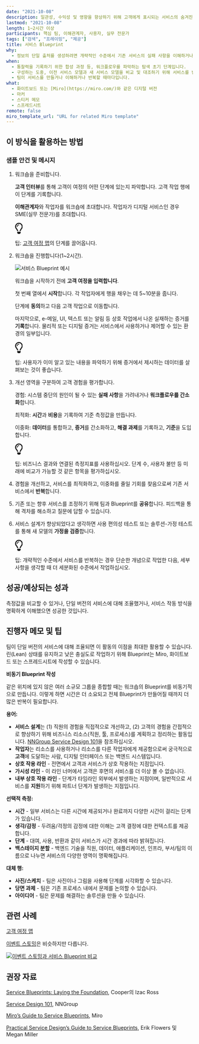 ```yaml
---
date: "2021-10-08"
description: 일관성, 수익성 및 영향을 향상하기 위해 고객에게 표시되는 서비스의 숨겨진 진실을 밝힙니다.
lastmod: "2021-10-08"
length: 1~2시간 이상
participants: 핵심 팀, 이해관계자, 사용자, 실무 전문가
tags: ["검색", "프레이밍", "제공"]
title: 서비스 Blueprint
why:
  - 정보의 단일 출처를 생성하려면 개략적인 수준에서 기존 서비스의 실패 사항을 이해하거나 서비스를 반복해야 합니다.
when:
  - 통찰력을 기록하기 위한 합성 과정 등, 워크플로우를 파악하는 탐색 초기 단계입니다.
  - 구성하는 도중, 이전 서비스 모델과 새 서비스 모델을 비교 및 대조하기 위해 서비스를 반복하거나 제공할 때입니다.
  - 팀이 서비스를 만들거나 이해하거나 반복할 때마다입니다.
what:
  - 화이트보드 또는 [Miro](https://miro.com/)와 같은 디지털 버전
  - 마커
  - 스티커 메모
  - 스프레드시트
remote: false
miro_template_url: "URL for related Miro template"
---
```


<h2 id="how-to-use-this-method">이 방식을 활용하는
방법</h2>

<h3 id="sample-agenda--prompts">샘플 안건 및 메시지</h3>

<ol>

<li>

<p>워크숍을 준비합니다.</p>

<p><strong>고객 인터뷰</strong>를 통해 고객이 여정의 어떤 단계에 있는지
파악합니다. 고객 작업 행에 이 단계를 기록합니다.</p>

<p><strong>이해관계자</strong>와 작업자를 워크숍에 초대합니다. 작업자가 디지털
서비스인 경우 SME(실무 전문가)를 초대합니다.</p>

<div class="callout td-box--gray-darkest p-3 my-5
border-bottom border-right border-left border-top row"><div
class="col-1 row align-items-center
justify-content-center"><svg height="30"
aria-hidden="true" focusable="false"
data-prefix="far" data-icon="lightbulb"
role="img" xmlns="http://www.w3.org/2000/svg"
viewBox="0 0 352 512" class="svg-inline--fa
fa-lightbulb"><path fill="currentColor"
d="M176 80c-52.94 0-96 43.06-96 96 0 8.84 7.16 16 16 16s16-7.16
16-16c0-35.3 28.72-64 64-64 8.84 0 16-7.16 16-16s-7.16-16-16-16zM96.06
459.17c0 3.15.93 6.22 2.68 8.84l24.51 36.84c2.97 4.46 7.97 7.14 13.32
7.14h78.85c5.36 0 10.36-2.68 13.32-7.14l24.51-36.84c1.74-2.62 2.67-5.7
2.68-8.84l.05-43.18H96.02l.04 43.18zM176 0C73.72 0 0 82.97 0 176c0
44.37 16.45 84.85 43.56 115.78 16.64 18.99 42.74 58.8 52.42
92.16v.06h48v-.12c-.01-4.77-.72-9.51-2.15-14.07-5.59-17.81-22.82-64.77-62.17-109.67-20.54-23.43-31.52-53.15-31.61-84.14-.2-73.64
59.67-128 127.95-128 70.58 0 128 57.42 128 128 0 30.97-11.24
60.85-31.65 84.14-39.11 44.61-56.42 91.47-62.1 109.46a47.507 47.507 0
0 0-2.22 14.3v.1h48v-.05c9.68-33.37 35.78-73.18 52.42-92.16C335.55
260.85 352 220.37 352 176 352 78.8 273.2 0 176 0z"
class=""></path></svg></div><div
class="col-11"><p>팁: <a
href="https://tanzu.vmware.com/developer/practices/journey-map">고객
여정 맵</a>의 단계를 끌어옵니다.</p></div></div>

</li>

<li>

<p>워크숍을 진행합니다(1~2시간).</p>

<p><img
src="https://tanzu.vmware.com/developer/practices/service-blueprint/images/image1.png"
alt="서비스 Blueprint 예시"  /></p>

<p>워크숍을 시작하기 전에 <strong>고객 여정을
입력합니다</strong>.</p>

<p>첫 번째 열에서 <strong>시작</strong>합니다. 각 작업자에게 행을 채우는 데
5~10분을 줍니다.</p>

<p>단계에 <strong>동의</strong>하고 다음 고객 작업으로
이동합니다.</p>

<p>마지막으로, e-메일, UI, 텍스트 또는 알림 등 상호 작업에서 나온 실재하는 증거를
<strong>기록</strong>합니다. 물리적 또는 디지털 증거는 서비스에서 사용하거나 제어할 수
있는 환경의 일부입니다.</p>

<div class="callout td-box--gray-darkest p-3 my-5
border-bottom border-right border-left border-top row"><div
class="col-1 row align-items-center
justify-content-center"><svg height="30"
aria-hidden="true" focusable="false"
data-prefix="far" data-icon="lightbulb"
role="img" xmlns="http://www.w3.org/2000/svg"
viewBox="0 0 352 512" class="svg-inline--fa
fa-lightbulb"><path fill="currentColor"
d="M176 80c-52.94 0-96 43.06-96 96 0 8.84 7.16 16 16 16s16-7.16
16-16c0-35.3 28.72-64 64-64 8.84 0 16-7.16 16-16s-7.16-16-16-16zM96.06
459.17c0 3.15.93 6.22 2.68 8.84l24.51 36.84c2.97 4.46 7.97 7.14 13.32
7.14h78.85c5.36 0 10.36-2.68 13.32-7.14l24.51-36.84c1.74-2.62 2.67-5.7
2.68-8.84l.05-43.18H96.02l.04 43.18zM176 0C73.72 0 0 82.97 0 176c0
44.37 16.45 84.85 43.56 115.78 16.64 18.99 42.74 58.8 52.42
92.16v.06h48v-.12c-.01-4.77-.72-9.51-2.15-14.07-5.59-17.81-22.82-64.77-62.17-109.67-20.54-23.43-31.52-53.15-31.61-84.14-.2-73.64
59.67-128 127.95-128 70.58 0 128 57.42 128 128 0 30.97-11.24
60.85-31.65 84.14-39.11 44.61-56.42 91.47-62.1 109.46a47.507 47.507 0
0 0-2.22 14.3v.1h48v-.05c9.68-33.37 35.78-73.18 52.42-92.16C335.55
260.85 352 220.37 352 176 352 78.8 273.2 0 176 0z"
class=""></path></svg></div><div
class="col-11"><p>팁: 사용자가 이미 알고 있는 내용을 파악하기 위해 증거에서
제시하는 데이터를 살펴보는 것이 좋습니다.</p></div></div>

</li>

<li>

<p>개선 영역을 구분하여 고객 경험을 평가합니다.</p>

<p>경험: 시스템 중단의 원인이 될 수 있는 <strong>실패 사항</strong>을
가려내거나 <strong>워크플로우를 간소화</strong>합니다.</p>

<p>최적화: <strong>시간</strong>과
<strong>비용</strong>을 기록하여 기준 측정값을 만듭니다.</p>

<p>이중화: <strong>데이터</strong>를 통합하고,
<strong>증거</strong>를 간소화하고, <strong>해결
과제</strong>를 기록하고, <strong>기준</strong>을
도입합니다.</p>

<div class="callout td-box--gray-darkest p-3 my-5
border-bottom border-right border-left border-top row"><div
class="col-1 row align-items-center
justify-content-center"><svg height="30"
aria-hidden="true" focusable="false"
data-prefix="far" data-icon="lightbulb"
role="img" xmlns="http://www.w3.org/2000/svg"
viewBox="0 0 352 512" class="svg-inline--fa
fa-lightbulb"><path fill="currentColor"
d="M176 80c-52.94 0-96 43.06-96 96 0 8.84 7.16 16 16 16s16-7.16
16-16c0-35.3 28.72-64 64-64 8.84 0 16-7.16 16-16s-7.16-16-16-16zM96.06
459.17c0 3.15.93 6.22 2.68 8.84l24.51 36.84c2.97 4.46 7.97 7.14 13.32
7.14h78.85c5.36 0 10.36-2.68 13.32-7.14l24.51-36.84c1.74-2.62 2.67-5.7
2.68-8.84l.05-43.18H96.02l.04 43.18zM176 0C73.72 0 0 82.97 0 176c0
44.37 16.45 84.85 43.56 115.78 16.64 18.99 42.74 58.8 52.42
92.16v.06h48v-.12c-.01-4.77-.72-9.51-2.15-14.07-5.59-17.81-22.82-64.77-62.17-109.67-20.54-23.43-31.52-53.15-31.61-84.14-.2-73.64
59.67-128 127.95-128 70.58 0 128 57.42 128 128 0 30.97-11.24
60.85-31.65 84.14-39.11 44.61-56.42 91.47-62.1 109.46a47.507 47.507 0
0 0-2.22 14.3v.1h48v-.05c9.68-33.37 35.78-73.18 52.42-92.16C335.55
260.85 352 220.37 352 176 352 78.8 273.2 0 176 0z"
class=""></path></svg></div><div
class="col-11"><p>팁: 비즈니스 결과와 연결된 측정지표를 사용하십시오. 단계
수, 사용자 불만 등 미래에 비교가 가능할 것 같은 항목을
평가하십시오.</p></div></div>

</li>

<li>

<p>경험을 개선하고, 서비스를 최적화하고, 이중화를 줄일 기회를 찾음으로써 기존 서비스에서
<strong>반복</strong>합니다.</p>

</li>

<li>

<p>기존 또는 향후 서비스를 조정하기 위해 팀과 Blueprint를
<strong>공유</strong>합니다. 피드백을 통해 격차를 해소하고 질문에 답할 수
있습니다.</p>

</li>

<li>

<p>서비스 설계가 향상되었다고 생각하면 사용 편의성 테스트 또는 솔루션-가정 테스트를 통해 새 모델의
<strong>가정을 검증</strong>합니다.</p>

<div class="callout td-box--gray-darkest p-3 my-5
border-bottom border-right border-left border-top row"><div
class="col-1 row align-items-center
justify-content-center"><svg height="30"
aria-hidden="true" focusable="false"
data-prefix="far" data-icon="lightbulb"
role="img" xmlns="http://www.w3.org/2000/svg"
viewBox="0 0 352 512" class="svg-inline--fa
fa-lightbulb"><path fill="currentColor"
d="M176 80c-52.94 0-96 43.06-96 96 0 8.84 7.16 16 16 16s16-7.16
16-16c0-35.3 28.72-64 64-64 8.84 0 16-7.16 16-16s-7.16-16-16-16zM96.06
459.17c0 3.15.93 6.22 2.68 8.84l24.51 36.84c2.97 4.46 7.97 7.14 13.32
7.14h78.85c5.36 0 10.36-2.68 13.32-7.14l24.51-36.84c1.74-2.62 2.67-5.7
2.68-8.84l.05-43.18H96.02l.04 43.18zM176 0C73.72 0 0 82.97 0 176c0
44.37 16.45 84.85 43.56 115.78 16.64 18.99 42.74 58.8 52.42
92.16v.06h48v-.12c-.01-4.77-.72-9.51-2.15-14.07-5.59-17.81-22.82-64.77-62.17-109.67-20.54-23.43-31.52-53.15-31.61-84.14-.2-73.64
59.67-128 127.95-128 70.58 0 128 57.42 128 128 0 30.97-11.24
60.85-31.65 84.14-39.11 44.61-56.42 91.47-62.1 109.46a47.507 47.507 0
0 0-2.22 14.3v.1h48v-.05c9.68-33.37 35.78-73.18 52.42-92.16C335.55
260.85 352 220.37 352 176 352 78.8 273.2 0 176 0z"
class=""></path></svg></div><div
class="col-11"><p>팁: 개략적인 수준에서 서비스를 반복하는 경우 단순한
개념으로 작업한 다음, 세부 사항을 생각할 때 더 세분화된 수준에서
작업하십시오.</p></div></div>

</li>

</ol>

<h2 id="successexpected-outcomes">성공/예상되는
성과</h2>

<p>측정값을 비교할 수 있거나, 단일 버전의 서비스에 대해 조율했거나, 서비스 작동 방식을 명확하게 이해했으면
성공한 것입니다.</p>

<h2 id="facilitator-notes--tips">진행자 메모 및 팁</h2>

<p>팀이 단일 버전의 서비스에 대해 조율되면 이 활동의 이점을 최대한 활용할 수 있습니다. 린(Lean) 상태를
유지하고 낮은 충실도로 작업하기 위해 Blueprint는 Miro, 화이트보드 또는 스프레드시트에 작성할 수
있습니다.</p>

<p><strong>비동기 Blueprint 작성</strong></p>

<p>같은 위치에 있지 않은 여러 소규모 그룹을 종합할 때는 워크숍의 Blueprint를 비동기적으로 만듭니다.
이렇게 하면 시간은 더 소요되고 전체 Blueprint가 만들어질 때까지 더 많은 반복이 필요합니다.</p>

<p><strong>용어:</strong></p>

<ul>

<li><strong>서비스 설계</strong>는 (1) 직원의 경험을 직접적으로 개선하고,
(2) 고객의 경험을 간접적으로 향상하기 위해 비즈니스 리소스(직원, 툴, 프로세스)를 계획하고 정리하는 활동입니다.
<a
href="https://www.nngroup.com/articles/service-design-101/"
target="_blank" rel="nofollow">NNGroup Service
Design 101</a>을 참조하십시오.</li>

<li><strong>작업자</strong>는 리소스를 사용하거나 리소스를 다른 작업자에게
제공함으로써 궁극적으로 <strong>고객</strong>에 도달하는 사람, 디지털 인터페이스 또는
백엔드 시스템입니다.</li>

<li><strong>상호 작용 라인</strong> - 전면에서 고객과 서비스가 상호
작용하는 지점입니다.</li>

<li><strong>가시성 라인</strong> - 이 라인 너머에서 고객은 후면의 서비스를
더 이상 볼 수 없습니다.</li>

<li><strong>내부 상호 작용 라인</strong> - 단계가 타임라인 외부에서
발생하는 지점이며, 일반적으로 서비스를 <strong>지원</strong>하기 위해 파트너 단계가
발생하는 지점입니다.</li>

</ul>

<p><strong>선택적 측정:</strong></p>

<ul>

<li><strong>시간</strong> - 일부 서비스는 다른 시간에 제공되거나 완료까지
다양한 시간이 걸리는 단계가 있습니다.</li>

<li><strong>생각/감정</strong> - 두려움/걱정의 감정에 대한 이해는 고객
결정에 대한 컨텍스트를 제공합니다.</li>

<li><strong>단계</strong> - 대여, 사용, 반환과 같이 서비스가 시간 경과에
따라 밝혀집니다.</li>

<li><strong>백스테이지 분할</strong> - 백엔드 기술을 직원, 데이터,
애플리케이션, 인프라, 부서/팀의 이름으로 나누면 서비스의 다양한 영역이 명확해집니다.</li>

</ul>

<p><strong>대체 행:</strong></p>

<ul>

<li><strong>사진/스케치</strong> - 팀은 사진이나 그림을 사용해 단계를
시각화할 수 있습니다.</li>

<li><strong>당면 과제</strong> - 팀은 기존 프로세스 내에서 문제를 논의할
수 있습니다.</li>

<li><strong>아이디어</strong> - 팀은 문제를 해결하는 솔루션을 만들 수
있습니다.</li>

</ul>

<h2 id="related-practices">관련 사례</h2>

<p><a
href="https://tanzu.vmware.com/developer/practices/journey-map">고객
여정 맵</a></p>

<p><a
href="https://tanzu.vmware.com/developer/practices/event-storming">이벤트
스토밍</a>은 비슷하지만 다릅니다.</p>

<p><a
href="https://tanzu.vmware.com/developer/practices/event-storming/images/event-storming-vs-service-blueprint.png"><img
src="https://tanzu.vmware.com/developer/practices/event-storming/images/event-storming-vs-service-blueprint.png"
alt="이벤트 스토밍과 서비스 Blueprint 비교"  /></a></p>

<h2 id="recommended-reading">권장 자료</h2>

<p><a
href="https://www.izacross.com/thoughts/blueprintfoundations"
target="_blank" rel="nofollow">Service
Blueprints: Laying the Foundation</a>, Cooper의 Izac
Ross</p>

<p><a
href="https://www.nngroup.com/articles/service-design-101/"
target="_blank" rel="nofollow">Service Design
101</a>, NNGroup</p>

<p><a
href="https://miro.com/guides/service-blueprints/"
target="_blank" rel="nofollow">Miro&rsquo;s
Guide to Service Blueprints</a>, Miro</p>

<p><a
href="http://www.practicalservicedesign.com/the-guide"
target="_blank" rel="nofollow">Practical
Service Design&rsquo;s Guide to Service Blueprints</a>, Erik
Flowers 및 Megan Miller</p>
